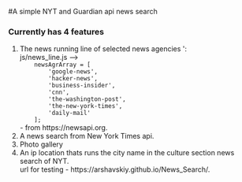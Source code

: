 #A simple NYT and Guardian api news search
<br>
<h3>Currently has 4 features</h3>
<ol>
  <li>The news running line of selected news agencies ':
  <br>
 js/news_line.js --><code>
    newsAgrArray = [
        'google-news',
        'hacker-news',
        'business-insider',
        'cnn',
        'the-washington-post',
        'the-new-york-times',
        'daily-mail'
    ];
</code> 
- from https://newsapi.org.
<br>

  <li>A news search from New York Times api.
 <br>
 <li> Photo gallery
 <br>
 <li> An ip location thats runs the city name in the culture section news search of NYT.
 <br> url for testing - https://arshavskiy.github.io/News_Search/.
